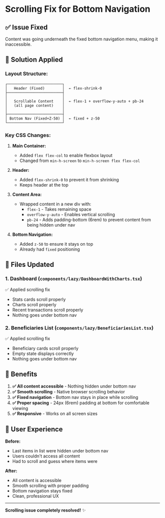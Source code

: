 # Scrolling Fix for Bottom Navigation

## ✅ Issue Fixed
Content was going underneath the fixed bottom navigation menu, making it inaccessible.

## 🔧 Solution Applied

### **Layout Structure:**
```
┌─────────────────────────┐
│   Header (Fixed)        │  ← flex-shrink-0
├─────────────────────────┤
│                         │
│   Scrollable Content    │  ← flex-1 + overflow-y-auto + pb-24
│   (all page content)    │
│                         │
├─────────────────────────┤
│ Bottom Nav (Fixed+Z-50) │  ← fixed + z-50
└─────────────────────────┘
```

### **Key CSS Changes:**

1. **Main Container:**
   - Added `flex flex-col` to enable flexbox layout
   - Changed from `min-h-screen` to `min-h-screen flex flex-col`

2. **Header:**
   - Added `flex-shrink-0` to prevent it from shrinking
   - Keeps header at the top

3. **Content Area:**
   - Wrapped content in a new div with:
     - `flex-1` - Takes remaining space
     - `overflow-y-auto` - Enables vertical scrolling
     - `pb-24` - Adds padding-bottom (6rem) to prevent content from being hidden under nav

4. **Bottom Navigation:**
   - Added `z-50` to ensure it stays on top
   - Already had `fixed` positioning

## 📄 Files Updated

### **1. Dashboard** (`components/lazy/DashboardWithCharts.tsx`)
✅ Applied scrolling fix
- Stats cards scroll properly
- Charts scroll properly
- Recent transactions scroll properly
- Nothing goes under bottom nav

### **2. Beneficiaries List** (`components/lazy/BeneficiariesList.tsx`)
✅ Applied scrolling fix
- Beneficiary cards scroll properly
- Empty state displays correctly
- Nothing goes under bottom nav

## 🎯 Benefits

1. **✅ All content accessible** - Nothing hidden under bottom nav
2. **✅ Smooth scrolling** - Native browser scrolling behavior
3. **✅ Fixed navigation** - Bottom nav stays in place while scrolling
4. **✅ Proper spacing** - 24px (6rem) padding at bottom for comfortable viewing
5. **✅ Responsive** - Works on all screen sizes

## 📱 User Experience

**Before:**
- Last items in list were hidden under bottom nav
- Users couldn't access all content
- Had to scroll and guess where items were

**After:**
- All content is accessible
- Smooth scrolling with proper padding
- Bottom navigation stays fixed
- Clean, professional UX

---

**Scrolling issue completely resolved!** ✨

